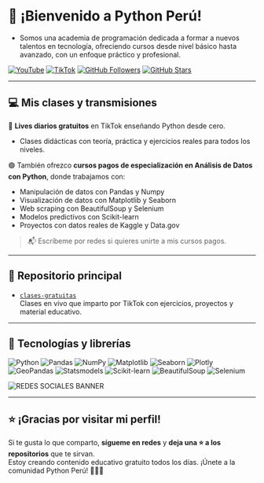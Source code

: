 # 👋 ¡Bienvenido a Python Perú!
  
- Somos una academia de programación dedicada a formar a nuevos talentos en tecnología, ofreciendo cursos desde nivel básico hasta avanzado, con un enfoque práctico y profesional.



[![YouTube](https://img.shields.io/badge/YouTube-1k-red?style=social&logo=youtube)](https://www.youtube.com/@perupython)
[![TikTok](https://img.shields.io/badge/TikTok-19k-black?style=social&logo=tiktok)](https://www.tiktok.com/@perupython)
[![GitHub Followers](https://img.shields.io/github/followers/perupython?label=Followers&logo=github&style=social)](https://github.com/perupython)
[![GitHub Stars](https://img.shields.io/github/stars/perupython?label=Stars&logo=github&style=social)](https://github.com/perupython)



---

## 💻 Mis clases y transmisiones

🔴 **Lives diarios gratuitos** en TikTok enseñando Python desde cero.  
- Clases didácticas con teoría, práctica y ejercicios reales para todos los niveles.

🟢 También ofrezco **cursos pagos de especialización en Análisis de Datos con Python**, donde trabajamos con:

- Manipulación de datos con Pandas y Numpy
- Visualización de datos con Matplotlib y Seaborn
- Web scraping con BeautifulSoup y Selenium  
- Modelos predictivos con Scikit-learn
- Proyectos con datos reales de Kaggle y Data.gov

> 📬 Escríbeme por redes si quieres unirte a mis cursos pagos.  

---

## 📁 Repositorio principal

- [`clases-gratuitas`](https://github.com/perupython/clases-gratuitas)  
  Clases en vivo que imparto por TikTok con ejercicios, proyectos y material educativo.


---

## 🧰 Tecnologías y librerías

![Python](https://img.shields.io/badge/-Python-3776AB?style=flat&logo=python&logoColor=white)
![Pandas](https://img.shields.io/badge/-Pandas-150458?style=flat&logo=pandas)
![NumPy](https://img.shields.io/badge/-NumPy-013243?style=flat&logo=numpy)
![Matplotlib](https://img.shields.io/badge/-Matplotlib-11557C?style=matplotlib)
![Seaborn](https://img.shields.io/badge/-Seaborn-2C2D72?style=flat)
![Plotly](https://img.shields.io/badge/-Plotly-3F4F75?style=flat)
![GeoPandas](https://img.shields.io/badge/-GeoPandas-008080?style=flat)
![Statsmodels](https://img.shields.io/badge/-Statsmodels-003366?style=flat)
![Scikit-learn](https://img.shields.io/badge/-Scikit--Learn-F7931E?style=flat&logo=scikitlearn)
![BeautifulSoup](https://img.shields.io/badge/-BeautifulSoup-509941?style=flat)
![Selenium](https://img.shields.io/badge/-Selenium-43B02A?style=flat&logo=selenium)


![REDES SOCIALES BANNER](https://github.com/user-attachments/assets/64ea1a13-a099-44fc-bcd9-dea07bd78830)

---

## ⭐ ¡Gracias por visitar mi perfil!

Si te gusta lo que comparto, **sígueme en redes** y **deja una ⭐ a los repositorios** que te sirvan.  
Estoy creando contenido educativo gratuito todos los días. ¡Únete a la comunidad Python Perú! 🐍🇵🇪
